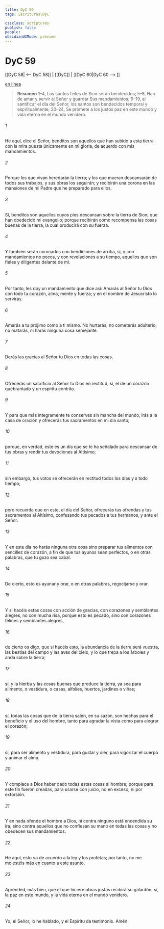 ```yaml
---
title: DyC 59
tags: Escrituras\DyC

cssclass: scriptures
publish: false
people:
obsidianUIMode: preview
---
```


# DyC 59
[[DyC 58| <-- DyC 58]] | [[DyC]] | [[DyC 60|DyC 60 --> ]]

[en línea](https://churchofjesuschrist.org/study/scriptures/dc-testament/dc/59?lang=spa)

> __Resumen__
1–4, Los santos fieles de Sion serán bendecidos; 5–8, Han de amar y servir al Señor y guardar Sus mandamientos; 9–19, al santificar el día del Señor, los santos son bendecidos temporal y espiritualmente; 20–24, Se promete a los justos paz en este mundo y vida eterna en el mundo venidero.

###### 1 
He aquí, dice el Señor, benditos son aquellos que han subido a esta tierra con la mira puesta únicamente en mi gloria, de acuerdo con mis mandamientos.

###### 2 
Porque los que vivan heredarán la tierra; y los que mueran descansarán de todos sus trabajos, y sus obras los seguirán; y recibirán una corona en las mansiones de mi Padre que he preparado para ellos.

###### 3 
Sí, benditos son aquellos cuyos pies descansan sobre la tierra de Sion, que han obedecido mi evangelio; porque recibirán como recompensa las cosas buenas de la tierra, la cual producirá con su fuerza.

###### 4 
Y también serán coronados con bendiciones de arriba, sí, y con mandamientos no pocos, y con revelaciones a su tiempo, aquellos que son fieles y diligentes delante de mí.

###### 5 
Por tanto, les doy un mandamiento que dice así: Amarás al Señor tu Dios con todo tu corazón, alma, mente y fuerza; y en el nombre de Jesucristo lo servirás.

###### 6 
Amarás a tu prójimo como a ti mismo. No hurtarás; no cometerás adulterio; no matarás, ni harás ninguna cosa semejante.

###### 7 
Darás las gracias al Señor tu Dios en todas las cosas.

###### 8 
Ofrecerás un sacrificio al Señor tu Dios en rectitud, sí, el de un corazón quebrantado y un espíritu contrito.

###### 9 
Y para que más íntegramente te conserves sin mancha del mundo, irás a la casa de oración y ofrecerás tus sacramentos en mi día santo;

###### 10 
porque, en verdad, este es un día que se te ha señalado para descansar de tus obras y rendir tus devociones al Altísimo;

###### 11 
sin embargo, tus votos se ofrecerán en rectitud todos los días y a todo tiempo;

###### 12 
pero recuerda que en este, el día del Señor, ofrecerás tus ofrendas y tus sacramentos al Altísimo, confesando tus pecados a tus hermanos, y ante el Señor.

###### 13 
Y en este día no harás ninguna otra cosa sino preparar tus alimentos con sencillez de corazón, a fin de que tus ayunos sean perfectos, o en otras palabras, que tu gozo sea cabal.

###### 14 
De cierto, esto es ayunar y orar, o en otras palabras, regocijarse y orar.

###### 15 
Y si hacéis estas cosas con acción de gracias, con corazones y semblantes alegres, no con mucha risa, porque esto es pecado, sino con corazones felices y semblantes alegres,

###### 16 
de cierto os digo, que si hacéis esto, la abundancia de la tierra será vuestra, las bestias del campo y las aves del cielo, y lo que trepa a los árboles y anda sobre la tierra;

###### 17 
sí, y la hierba y las cosas buenas que produce la tierra, ya sea para alimento, o vestidura, o casas, alfolíes, huertos, jardines o viñas;

###### 18 
sí, todas las cosas que de la tierra salen, en su sazón, son hechas para el beneficio y el uso del hombre, tanto para agradar la vista como para alegrar el corazón;

###### 19 
sí, para ser alimento y vestidura, para gustar y oler, para vigorizar el cuerpo y animar el alma.

###### 20 
Y complace a Dios haber dado todas estas cosas al hombre; porque para este fin fueron creadas, para usarse con juicio, no en exceso, ni por extorsión.

###### 21 
Y en nada ofende el hombre a Dios, ni contra ninguno está encendida su ira, sino contra aquellos que no confiesan su mano en todas las cosas y no obedecen sus mandamientos.

###### 22 
He aquí, esto va de acuerdo a la ley y los profetas; por tanto, no me molestéis más en cuanto a este asunto.

###### 23 
Aprended, más bien, que el que hiciere obras justas recibirá su galardón, sí, la paz en este mundo, y la vida eterna en el mundo venidero.

###### 24 
Yo, el Señor, lo he hablado, y el Espíritu da testimonio. Amén.

